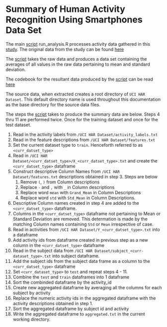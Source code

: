 # Summary of Human Activity Recognition Using Smartphones Data Set

The main [script](run_analysis.R) run_analysis.R processes activity data gathered in this [study](http://archive.ics.uci.edu/ml/datasets/Human+Activity+Recognition+Using+Smartphones). The original data from the study can be found [here](https://d396qusza40orc.cloudfront.net/getdata%2Fprojectfiles%2FUCI%20HAR%20Dataset.zip)

The [script](run_analysis.R) takes the raw data and produces a data set containing the averages of all values in the raw data pertaining to mean and standard deviation.

The codebook for the resultant data produced by the [script](run_analysis.R) can be read [here](Codebook.md)

The source data, when extracted creates a root directory of `UCI HAR Dataset`. This default directory name is used throughout this documentation as the base directory for the source data files.

The steps the [script](run_analysis.R) takes to produce the summary data are below. 
Steps 4 thru 11 are performed twice. Once for the training dataset and once for the test dataset.

1. Read in the activity labels from `/UCI HAR Dataset/activity_labels.txt`
2. Read in the feature descriptions from `/UCI HAR Dataset/features.txt`
3. Set the current dataset type to `train`. Henceforth referred to as `<curr_datset_type>`
4. Read in `/UCI HAR Dataset/<curr_datset_type>/X_<curr_datset_type>.txt` and create the `<curr_datset_type>` dataframe
5. Construct descriptive Column Names from `/UCI HAR Dataset/features.txt` descriptions obtained in step 3. Steps are below
    1. Remove `(`, `)` from Column descriptions
    2. Replace `-` and `,` with `_` in Column descriptions
    3. Replace word `mean` with `Grand_Mean` in Column Descriptions
    4. Replace word `std` with `Std_Mean` in Column Descriptions.
6. Descriptive Column names created in step 4 are added to the `<curr_datset_type>` dataframe.
7. Columns in the `<curr_datset_type>` dataframe not pertaining to Mean or Standard Deviation are removed. This determation is made by the matching Column names containing `Std` or `Mean` irrespective of case.
8. Read in activities from `/UCI HAR Dataset/Y_<curr_datset_type>.txt` into a dataframe
9. Add activity ids from dataframe created in previous step as a new column in the `<curr_datset_type>` dataframe
10. Read in the subject data from  `/UCI HAR Dataset/subject_<curr-dataset_type>.txt` into subject dataframe.
11. Add the subject ids from the subject data frame as a column to the `<curr_datset_type>` dataframe
12. Set `<curr_dataset_type>` to `test` and repeat steps 4 - 11.
13. Combine the `test` and `train` dataframes into 1 dataframe
14. Sort the combinded dataframe by the activity_id
15. Create new aggregated dataframe by averaging all the columns for each subject by activity
16. Replace the numeric activity ids in the aggregated dataframe with the activity descriptions obtained in step 1.
17. Sort the aggregated dataframe by subject id and activity
18. Write the aggregated dataframe to `aggregated.txt` in the current working directory.



